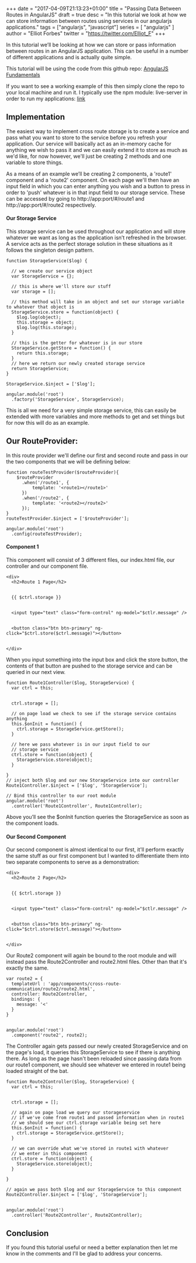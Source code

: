 +++
date = "2017-04-09T21:13:23+01:00"
title = "Passing Data Between Routes in AngularJS"
draft = true
desc = "In this tutorial we look at how we can store information between routes using services in our angularjs applications."
tags = ["angularjs", "javascript"]
series = [ "angularjs" ]
author = "Elliot Forbes"
twitter = "https://twitter.com/Elliot_F"
+++

In this tutorial we’ll be looking at how we can store or pass information between routes in an AngularJS application. This can be useful in a number of different applications and is actually quite simple.


<div class="github-link">
This tutorial will be using the code from this github repo: <a href="https://github.com/elliotforbes/angularjs-fundamentals">AngularJS Fundamentals</a>
</div>

If you want to see a working example of this then simply clone the repo to your local machine and run it. I typically use the npm module: live-server in order to run my applications: [link](https://github.com/tapio/live-server)

## Implementation

The easiest way to implement cross route storage is to create a service and pass what you want to store to the service before you refresh your application. Our service will basically act as an in-memory cache for anything we wish to pass it and we can easily extend it to store as much as we'd like, for now however, we'll just be creating 2 methods and one variable to store things. 

As a means of an example we’ll be creating 2 components, a 'route1' component and a 'route2' component. On each page we'll then have an input field in which you can enter anything you wish and a button to press in order to 'push' whatever is in that input field to our storage service. These can be accessed by going to http://app:port/#/route1 and http://app:port/#/route2 respectively.

#### Our Storage Service

This storage service can be used throughout our application and will store whatever we want as long as the application isn’t refreshed in the browser. A service acts as the perfect storage solution in these situations as it follows the singleton design pattern. 

~~~
function StorageService($log) {

  // we create our service object
  var StorageService = {};

  // this is where we'll store our stuff
  var storage = [];

  // this method will take in an object and set our storage variable to whatever that object is
  StorageService.store = function(object) {
    $log.log(object);
    this.storage = object;
    $log.log(this.storage);
  }

  // this is the getter for whatever is in our store
  StorageService.getStore = function() {
    return this.storage;
  }
  // here we return our newly created storage service
  return StorageService;
}

StorageService.$inject = ['$log'];

angular.module('root')
  .factory('StorageService', StorageService);
~~~

This is all we need for a very simple storage service, this can easily be extended with more variables and more methods to get and set things but for now this will do as an example.

## Our RouteProvider:

In this route provider we'll define our first and second route and pass in our the two components that we will be defining below:

~~~
function routeTestProvider($routeProvider){
    $routeProvider
      .when('/route1', {
          template: '<route1></route1>'
      })
      .when('/route2', {
          template: '<route2></route2>'
      });
}
routeTestProvider.$inject = ['$routeProvider'];

angular.module('root')
  .config(routeTestProvider);
~~~

#### Component 1

This component will consist of 3 different files, our index.html file, our controller and our component file.

~~~
<div>
  <h2>Route 1 Page</h2>


  {{ $ctrl.storage }}


  <input type="text" class="form-control" ng-model="$ctlr.message" />


  <button class="btn btn-primary" ng-click="$ctrl.store($ctrl.message)"></button>


</div>
~~~


When you input something into the input box and click the store button, the contents of that button are pushed to the storage service and can be queried in our next view.


~~~
function Route1Controller($log, StorageService) {
  var ctrl = this;


  ctrl.storage = [];

  // on page load we check to see if the storage service contains anything
  this.$onInit = function() {
    ctrl.storage = StorageService.getStore();
  }

  // here we pass whatever is in our input field to our
  // storage service
  ctrl.store = function(object) {
    StorageService.store(object);
  }

}
// inject both $log and our new StorageService into our controller
Route1Controller.$inject = ['$log', 'StorageService'];

// Bind this controller to our root module
angular.module('root')
  .controller('Route1Controller', Route1Controller);
~~~

Above you’ll see the $onInit function queries the StorageService as soon as the component loads. 

#### Our Second Component

Our second component is almost identical to our first, it'll perform exactly the same stuff as our first component but I wanted to differentiate them into two separate components to serve as a demonstration:

~~~
<div>
  <h2>Route 2 Page</h2>


  {{ $ctrl.storage }}


  <input type="text" class="form-control" ng-model="$ctlr.message" />


  <button class="btn btn-primary" ng-click="$ctrl.store($ctrl.message)"></button>


</div>
~~~

Our Route2 component will again be bound to the root module and will instead pass the Route2Controller and route2.html files. Other than that it's exactly the same.

~~~
var route2 = {
  templateUrl : 'app/components/cross-route-communication/route2/route2.html',
  controller: Route2Controller,
  bindings: {
    message: '<'
  }
}


angular.module('root')
  .component('route2', route2);
~~~

The Controller again gets passed our newly created StorageService and on the page's load, it queries this StorageService to see if there is anything there. As long as the page hasn't been reloaded since passing data from our route1 component, we should see whatever we entered in route1 being loaded straight of the bat.

~~~
function Route2Controller($log, StorageService) {
  var ctrl = this;


  ctrl.storage = [];

  // again on page load we query our storageservice
  // if we've come from route1 and passed information when in route1
  // we should see our ctrl.storage variable being set here
  this.$onInit = function() {
    ctrl.storage = StorageService.getStore();
  }

  // we can override what we've stored in route1 with whatever
  // we enter in this component
  ctrl.store = function(object) {
    StorageService.store(object);
  }

}

// again we pass both $log and our StorageService to this component
Route2Controller.$inject = ['$log', 'StorageService'];


angular.module('root')
  .controller('Route2Controller', Route2Controller);
~~~

## Conclusion

If you found this tutorial useful or need a better explanation then let me know in the comments and I'll be glad to address your concerns.